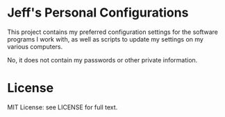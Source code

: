 # Jeff's Personal Configurations

This project contains my preferred configuration settings for the
software programs I work with, as well as scripts to update my
settings on my various computers.

No, it does not contain my passwords or other private information.

# License

MIT License: see LICENSE for full text.

